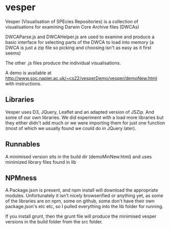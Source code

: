 vesper
======
Vesper (Visualisation of SPEcies Repositories) is a collection of visualisations for examining Darwin Core Archive files (DWCAs)

DWCAParse.js and DWCAHelper.js are used to examine and produce a basic interface for selecting parts of the DWCA to load into memory (a DWCA is just a zip file so picking and choosing isn't as easy as it first seems)

The other .js files produce the individual visualisations.

A demo is available at http://www.soc.napier.ac.uk/~cs22/vesperDemo/vesper/demoNew.html with instructions.

Libraries
---------
Vesper uses D3, JQuery, Leaflet and an adapted version of JSZip. And some of our own libraries. We did experiment with a load more libraries but they either didn't add much or we were importing them for just one function (most of which we usually found we could do in JQuery later).

Runnables
---------
A minimised version sits in the build dir (demoMinNew.html) and uses minimized library files found in lib

NPMness
-------
A Package.json is present, and npm install will download the appropriate modules. Unfortunately it isn't nicely browserified or anything yet, as some of the libraries are on npm, some on github, some don't have their own package.json's etc etc, so I pulled everything into the lib folder for running.

If you install grunt, then the grunt file will produce the minimised vesper versions in the build folder from the src folder.
